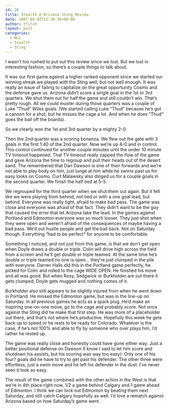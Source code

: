 ```yaml
---
id: 26
title: Stealth @ Arizona Sting Review
date: 2007-04-02T12:30:36+00:00
author: tfitch
layout: post
categories:
  - NLL
  - Stealth
  - Sting
---
```

I wasn&#8217;t too rushed to put out this review since we lost. But we lost in interesting fashion, so there&#8217;s a couple things to talk about.

It was our first game against a higher ranked opponent since we started our winning streak we played with the Sting well, but not well enough. It was really an issue of failing to capitalize on the great opportunity Cosmo and the defense gave us. Arizona didn&#8217;t score a single goal in the 1st or 3rd quarters. We shut them out for half the game and still couldn&#8217;t win. That&#8217;s pretty rough. All we could muster during those quarters was a couple of Luke &#8220;Thud&#8221; Wiles goals. (We started calling Luke &#8220;Thud&#8221; because he&#8217;s got a cannon for a shot, but he misses the cage a lot. And when he does &#8220;Thud&#8221; goes the ball off the boards).

So we clearly won the 1st and 3rd quarter by a mighty 2-0.

Then the 2nd quarter was a scoring bonanza. We flew out the gate with 3 goals in the first 1:40 of the 2nd quarter. Now we&#8217;re up 4-0 and in control. This control continued for another couple minutes until the under 10 minute TV timeout happened. That TV timeout really zapped the flow of the game and gave Arizona the time to regroup and pull their heads out of the desert sand. The remembered that Dan Dawson is one of their forwards and we&#8217;re not able to play body on him, just lunge at him while he swims past us for easy looks on Cosmo. Curt Malawsky also dinged us for a couple goals in the second quarter. We finish the half tied at 5-5.

We regrouped for the third quarter when we shut them out again. But it felt like we were playing from behind, not tied or with a one goal lead, but behind. Everyone was really tight, afraid to make bad pass. The game was close and everyone was afraid of that fact. They didn&#8217;t want to be the guy that caused the error that let Arizona take the lead. In the games against Portland and Edmonton everyone was so much looser. They just shot when they were open and weren&#8217;t afraid of the consequences of maybe having a bad pass. We&#8217;d out hustle people and get the ball back. Not on Saturday though. Everything &#8220;had to be perfect&#8221; for anyone to be comfortable.

Something I noticed, and not just from this game, is that we don&#8217;t get open when Doyle draws a double or triple. Colin will drive high across the field from a screen and he&#8217;ll get double or triple teamed. At the same time he&#8217;s double or triple teamed no one is open&#8230; they&#8217;re just clumped in the pile with everyone. Darren Halls did this in the Portland game perfectly, he picked for Colin and rolled to the cage WIDE OPEN. He finished his move and all was good. But when Rosy, Sedgwick or Burkholder are out there it gets clumped, Doyle gets mugged and nothing comes of it.

Burkholder also still appears to be slightly injured from when he went down in Portland. He missed the Edmonton game, but was in the line-up on Saturday. In all previous games he acts as a spark plug. He&#8217;d make an inspiring one-on-one move, go to the cage and probably score. Not once against the Sting did he make that first step. He was more of a placeholder out there, and that&#8217;s not where he&#8217;s productive. Hopefully this week he gets back up to speed or he rests to be ready for Colorado. Whatever is the case, if he&#8217;s not 100% and able to fly by someone who over plays him, I&#8217;d rather he rested up.

The game was really close and honestly could have gone either way. Just a better positional defense on Dawson (I know I said to let him score and shutdown his assists, but his scoring was way too easy). Only one of his four? goals did he have to try to get past his defender. The other three were effortless, just a swim move and he left his defender in the dust. I&#8217;ve never seen it look so easy.

The result of the game combined with the other action in the West is that we&#8217;re in 4th place right now, 1/2 a game behind Calgary and 1 game ahead of Edmonton. I think we can lock out Edmonton by beating them next Saturday, and still catch Calgary hopefully as well. I&#8217;d love a rematch against Arizona based on how Saturday&#8217;s game went.
